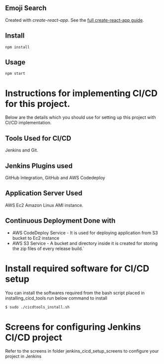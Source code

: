 Emoji Search
---

Created with *create-react-app*. See the [full create-react-app guide](https://github.com/facebookincubator/create-react-app/blob/master/packages/react-scripts/template/README.md).



Install
---

`npm install`



Usage
---

`npm start`



# Instructions for implementing CI/CD for this project.

Below are the details which you should use for setting up this project with CI/CD implementation.

## Tools Used for CI/CD 

Jenkins and Git.

## Jenkins Plugins used 

GitHub Integration, GitHub and AWS Codedeploy

## Application Server Used 

AWS Ec2 Amazon Linux AMI instance.

## Continuous Deployment Done with

 - AWS CodeDeploy Service - It is used for deploying application from S3 bucket to Ec2 instance
 - AWS S3 Service - A bucket and directory inside it is created for storing the zip files of every release build.`



# Install required software for CI/CD setup


You can install the softwares required from the bash script placed in installing_cicd_tools run below command to install

```bash
$ sudo ./cicdtools_install.sh
```



# Screens for configuring Jenkins CI/CD project


Refer to the screens in folder jenkins_cicd_setup_screens to configure your project in Jenkins





